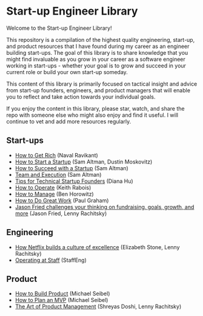 # Start-up Engineer Library

Welcome to the Start-up Engineer Library!

This repository is a compilation of the highest quality engineering, start-up, and product resources that I have found during my career as an engineer building start-ups. The goal of this library is to share knowledge that you might find invaluable as you grow in your career as a software engineer working in start-ups - whether your goal is to grow and succeed in your current role or build your own start-up someday.

This content of this library is primarily focused on tactical insight and advice from start-up founders, engineers, and product managers that will enable you to reflect and take action towards your individual goals.

If you enjoy the content in this library, please star, watch, and share the repo with someone else who might also enjoy and find it useful. I will continue to vet and add more resources regularly.

## Start-ups

- [How to Get Rich](https://www.youtube.com/watch?v=1-TZqOsVCNM) (Naval Ravikant)
- [How to Start a Startup](https://www.youtube.com/watch?v=CBYhVcO4WgI) (Sam Altman, Dustin Moskovitz)
- [How to Succeed with a Startup](https://www.youtube.com/watch?v=0lJKucu6HJc) (Sam Altman)
- [Team and Execution](https://www.youtube.com/watch?v=CVfnkM44Urs) (Sam Altman)
- [Tips for Technical Startup Founders](https://www.youtube.com/watch?v=rP7bpYsfa6Q) (Diana Hu)
- [How to Operate](https://www.youtube.com/watch?v=6fQHLK1aIBs) (Keith Rabois)
- [How to Manage](https://www.youtube.com/watch?v=uVhTvQXfibU) (Ben Horowitz)
- [How to Do Great Work](https://paulgraham.com/greatwork.html) (Paul Graham)
- [Jason Fried challenges your thinking on fundraising, goals, growth, and more](https://www.youtube.com/watch?v=dAnF0tk0di8&t) (Jason Fried, Lenny Rachitsky)

## Engineering

- [How Netflix builds a culture of excellence](https://www.youtube.com/watch?v=2XgU6T4DalY&t) (Elizabeth Stone, Lenny Rachitsky)
- [Operating at Staff](https://staffeng.com/guides/operating-at-staff/) (StaffEng)

## Product

- [How to Build Product](https://www.youtube.com/watch?v=C27RVio2rOs) (Michael Seibel)
- [How to Plan an MVP](https://www.youtube.com/watch?v=1hHMwLxN6EM) (Michael Seibel)
- [The Art of Product Management](https://www.youtube.com/watch?v=YP_QghPLG-8) (Shreyas Doshi, Lenny Rachitsky)
